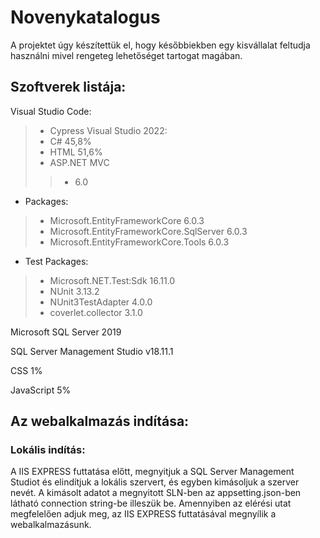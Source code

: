 # Novenykatalogus
A projektet úgy készítettük el, hogy későbbiekben egy kisvállalat feltudja használni mivel rengeteg lehetőséget tartogat magában.
## Szoftverek listája:
Visual Studio Code:
>+	Cypress
Visual Studio 2022:
>+    C# 45,8%
>+    HTML 51,6%
>+    ASP.NET MVC
>>+    6.0
+    Packages:
>+    Microsoft.EntityFrameworkCore 6.0.3
>+    Microsoft.EntityFrameworkCore.SqlServer 6.0.3
>+    Microsoft.EntityFrameworkCore.Tools 6.0.3
+    Test Packages:
>+    Microsoft.NET.Test:Sdk 16.11.0
>+    NUnit 3.13.2
>+    NUnit3TestAdapter 4.0.0
>+    coverlet.collector 3.1.0

Microsoft SQL Server 2019 

SQL Server Management Studio v18.11.1

CSS 1%

JavaScript 5%

## Az webalkalmazás indítása:
### Lokális indítás:
A IIS EXPRESS futtatása előtt, megnyitjuk a SQL Server Management Studiot és elindítjuk a lokális szervert, és egyben kimásoljuk a szerver nevét.
A kimásolt adatot a megnyitott SLN-ben az appsetting.json-ben látható connection string-be illeszük be.
Amennyiben az elérési utat megfelelően adjuk meg, az IIS EXPRESS futtatásával megnyílik a webalkalmazásunk.
